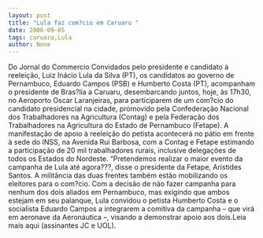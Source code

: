```yaml
---
layout: post
title: "Lula faz com?cio em Caruaru "
date: 2006-09-05
tags: caruaru,Lula
author: None
---
```

Do Jornal do Commercio
Convidados pelo presidente e candidato à reeleição, Luiz Inácio Lula da Silva (PT), os candidatos ao governo de Pernambuco, Eduardo Campos (PSB) e Humberto Costa (PT), acompanham o presidente de Bras?lia a Caruaru, desembarcando juntos, hoje, às 17h30, no Aeroporto Oscar Laranjeiras, para participarem de um com?cio do candidato presidencial na cidade, promovido pela Confederação Nacional dos Trabalhadores na Agricultura (Contag) e pela Federação dos Trabalhadores na Agricultura do Estado de Pernambuco (Fetape).
A manifestação de apoio à reeleição do petista acontecerá no pátio em frente à sede do INSS, na Avenida Rui Barbosa, com a Contag e Fetape estimando a participação de 20 mil trabalhadores rurais, inclusive delegações de todos os Estados do Nordeste. “Pretendemos realizar o maior evento da campanha de Lula até agora???, disse o presidente da Fetape, Aristides Santos. A militância das duas frentes também estão mobilizando os eleitores para o com?cio. 
Com a decisão de não fazer campanha para nenhum dos dois aliados em Pernambuco, mas exigindo que ambos estejam em seu palanque, Lula convidou o petista Humberto Costa e o socialista Eduardo Campos a integrarem a comitiva da campanha – que virá em aeronave da Aeronáutica –, visando a demonstrar apoio aos dois.Leia mais aqui (assinantes JC e UOL). 